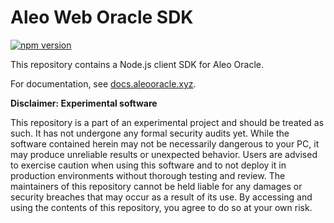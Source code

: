 # Aleo Web Oracle SDK

[![npm version](https://badge.fury.io/js/@zkportal%2Faleo-oracle-sdk.svg)](https://badge.fury.io/js/@zkportal%2Faleo-oracle-sdk)

This repository contains a Node.js client SDK for Aleo Oracle.

For documentation, see [docs.aleooracle.xyz](https://docs.aleooracle.xyz).

**Disclaimer: Experimental software**

This repository is a part of an experimental project and should be treated as such. It has not undergone any formal security audits yet.
While the software contained herein may not be necessarily dangerous to your PC, it may produce unreliable results or unexpected behavior.
Users are advised to exercise caution when using this software and to not deploy it in production environments without thorough testing and review.
The maintainers of this repository cannot be held liable for any damages or security breaches that may occur as a result of its use.
By accessing and using the contents of this repository, you agree to do so at your own risk.
